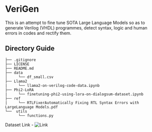 # VeriGen

This is an attempt to fine tune SOTA Large Language Models so as to generate Verilog (VHDL) programmes, detect syntax, logic and human errors in codes and rectify them.

## Directory Guide

```
├── .gitignore
├── LICENSE
├── README.md
├── data
│     └── df_small.csv
├── Llama2
|     └── llama2-on-verilog-code-data.ipynb
├── Phi2-LoRA
|     └── finetuning-phi2-using-lora-on-dialogsum-dataset.ipynb
├── ref
|     └── RTLFixerAutomatically Fixing RTL Syntax Errors with LargeLanguage Models.pdf
└──  utils
      └── functions.py

```

Dataset Link - ![Link](https://drive.google.com/drive/folders/1kE3Rr6AFidkoaZG_risZXP7fSGhw1vCR?usp=drive_link)